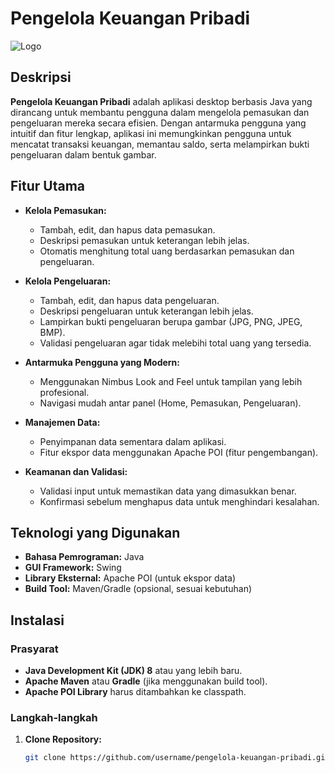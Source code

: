 # Pengelola Keuangan Pribadi

![Logo](path_to_logo_image)

## Deskripsi

**Pengelola Keuangan Pribadi** adalah aplikasi desktop berbasis Java yang dirancang untuk membantu pengguna dalam mengelola pemasukan dan pengeluaran mereka secara efisien. Dengan antarmuka pengguna yang intuitif dan fitur lengkap, aplikasi ini memungkinkan pengguna untuk mencatat transaksi keuangan, memantau saldo, serta melampirkan bukti pengeluaran dalam bentuk gambar.

## Fitur Utama

- **Kelola Pemasukan:**
  - Tambah, edit, dan hapus data pemasukan.
  - Deskripsi pemasukan untuk keterangan lebih jelas.
  - Otomatis menghitung total uang berdasarkan pemasukan dan pengeluaran.

- **Kelola Pengeluaran:**
  - Tambah, edit, dan hapus data pengeluaran.
  - Deskripsi pengeluaran untuk keterangan lebih jelas.
  - Lampirkan bukti pengeluaran berupa gambar (JPG, PNG, JPEG, BMP).
  - Validasi pengeluaran agar tidak melebihi total uang yang tersedia.

- **Antarmuka Pengguna yang Modern:**
  - Menggunakan Nimbus Look and Feel untuk tampilan yang lebih profesional.
  - Navigasi mudah antar panel (Home, Pemasukan, Pengeluaran).

- **Manajemen Data:**
  - Penyimpanan data sementara dalam aplikasi.
  - Fitur ekspor data menggunakan Apache POI (fitur pengembangan).

- **Keamanan dan Validasi:**
  - Validasi input untuk memastikan data yang dimasukkan benar.
  - Konfirmasi sebelum menghapus data untuk menghindari kesalahan.

## Teknologi yang Digunakan

- **Bahasa Pemrograman:** Java
- **GUI Framework:** Swing
- **Library Eksternal:** Apache POI (untuk ekspor data)
- **Build Tool:** Maven/Gradle (opsional, sesuai kebutuhan)

## Instalasi

### Prasyarat

- **Java Development Kit (JDK) 8** atau yang lebih baru.
- **Apache Maven** atau **Gradle** (jika menggunakan build tool).
- **Apache POI Library** harus ditambahkan ke classpath.

### Langkah-langkah

1. **Clone Repository:**

   ```bash
   git clone https://github.com/username/pengelola-keuangan-pribadi.git
